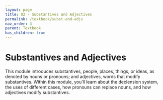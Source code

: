 ```yaml
---
layout: page
title: 02 - Substantives and Adjectives
permalink: /textbook/subst-and-adjs
nav_order: 3
parent: Textbook
has_children: true
---
```


# Substantives and Adjectives

This module introduces substantives, people, places, things, or ideas, as denoted by nouns or pronouns; and adjectives, words that modify substantives. Within this module, you'll learn about the declension system, the uses of different cases, how pronouns can replace nouns, and how adjectives modify substantives.
